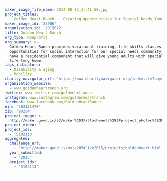 ```yaml
---
maker_image_file_name: 2014-08-12_11.41.58.jpg
project_titles:
  - Golden Heart Ranch... Creating Opportunities for Special Needs Young Adults.
maker_image_id: '23906'
organization_id: '2015072'
title: Golden Heart Ranch
org_type: Nonprofit
org_summary: >-
  Golden Heart Ranch provides vocational training, life skills classes and
  opportunities for social interaction for our special needs community. GHR will
  have a residential component that will give young adults with special needs a
  life long home.
tags_indicators:
  - Disability & aging
  - Mobility
charity_navigator_url: 'https://www.charitynavigator.org/index.cfm?bay=search.profile&ein=263131470'
organization_website:
  - www.goldenheartranch.org
twitter: www.twitter.com/goldenhrtranch
instagram: www.instagram.com/goldenheartranch
facebook: www.facebook.com/GoldenHeartRanch
ein: '263131470'
zip: '90254'
project_image: >-
  http://maker.good.is/s3/maker%252Fattachments%252Fproject_photos%252Fimages%252F23906%252Fdisplay%252F2014-08-12_11.41.58.jpg=c570x385
project_video: ''
project_ids:
  - '5102113'
aggregated:
  challenge_url:
    - 'http://maker.good.is/myla2050live2015/projects/goldenheart.html'
  year_submitted:
    - '2015'
  project_ids:
    - '5102113'

---
```

